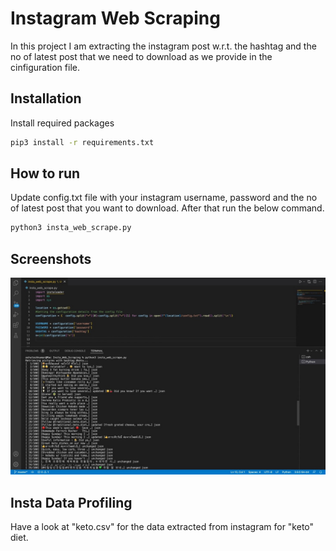 
# Instagram Web Scraping

In this project I am extracting the instagram post w.r.t. the hashtag and the no of latest post that we need to download as we provide in the cinfiguration file.




## Installation

Install required packages

```bash
pip3 install -r requirements.txt

```
    
## How to run

Update config.txt file with your instagram username, password and the no of latest post that you want to download.
After that run the below command.
```bash
python3 insta_web_scrape.py

```

## Screenshots

![Web Scrape](https://github.com/ashu1click/Insta_Web_Scraping/blob/master/keto_scrape.jpeg)

## Insta Data Profiling

Have a look at "keto.csv" for the data extracted from instagram for "keto" diet.
